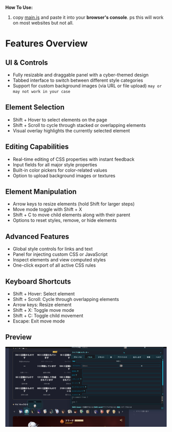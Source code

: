 **How To Use:**

1. copy [main.js](https://raw.githubusercontent.com/fumeko-ts/Quick-CSS-Live-Editor/refs/heads/main/main.js?raw=true) and paste it into your **browser's console**.  ps this will work on most websites but not all.


# Features Overview

## UI & Controls
- Fully resizable and draggable panel with a cyber-themed design  
- Tabbed interface to switch between different style categories  
- Support for custom background images (via URL or file upload) `may or may not work in your case`

## Element Selection
- Shift + Hover to select elements on the page  
- Shift + Scroll to cycle through stacked or overlapping elements  
- Visual overlay highlights the currently selected element

## Editing Capabilities
- Real-time editing of CSS properties with instant feedback  
- Input fields for all major style properties  
- Built-in color pickers for color-related values  
- Option to upload background images or textures

## Element Manipulation
- Arrow keys to resize elements (hold Shift for larger steps)  
- Move mode toggle with Shift + X  
- Shift + C to move child elements along with their parent  
- Options to reset styles, remove, or hide elements

## Advanced Features
- Global style controls for links and text  
- Panel for injecting custom CSS or JavaScript  
- Inspect elements and view computed styles  
- One-click export of all active CSS rules

## Keyboard Shortcuts
- Shift + Hover: Select element  
- Shift + Scroll: Cycle through overlapping elements  
- Arrow keys: Resize element  
- Shift + X: Toggle move mode  
- Shift + C: Toggle child movement  
- Escape: Exit move mode

## Preview

<img src="https://raw.githubusercontent.com/fumeko-ts/Quick-CSS-Live-Editor/refs/heads/main/89743789.png?raw=true" alt="Image">
